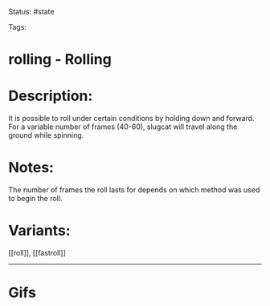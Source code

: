 Status: #state

Tags: 

# rolling - Rolling

# Description:
It is possible to roll under certain conditions by holding down and forward. For a variable number of frames (40-60), slugcat will travel along the ground while spinning.

# Notes:
The number of frames the roll lasts for depends on which method was used to begin the roll.

# Variants:
[[roll]], [[fastroll]]

___
# Gifs
